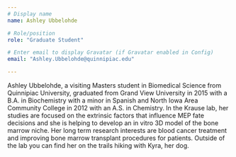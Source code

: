 ```yaml
---
# Display name
name: Ashley Ubbelohde

# Role/position
role: "Graduate Student"

# Enter email to display Gravatar (if Gravatar enabled in Config)
email: "Ashley.Ubbelohde@quinnipiac.edu"

---
```


Ashley Ubbelohde, a visiting Masters student in Biomedical Science from Quinnipiac University, graduated from Grand View University in 2015 with a B.A. in Biochemistry with a minor in Spanish and North Iowa Area Community College in 2012 with an A.S. in Chemistry. In the Krause lab, her studies are focused on the extrinsic factors that influence MEP fate decisions and she is helping to develop an in vitro 3D model of the bone marrow niche. Her long term research interests are blood cancer treatment and improving bone marrow transplant procedures for patients. Outside of the lab you can find her on the trails hiking with Kyra, her dog.
